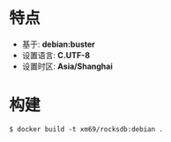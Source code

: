 # 特点

* 基于: **debian:buster**
* 设置语言: **C.UTF-8**
* 设置时区: **Asia/Shanghai**

# 构建

```
$ docker build -t xm69/rocksdb:debian .
```

